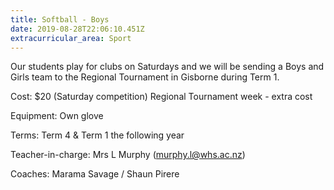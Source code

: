 ```yaml
---
title: Softball - Boys
date: 2019-08-28T22:06:10.451Z
extracurricular_area: Sport
---
```

Our students play for clubs on Saturdays and we will be sending a Boys and Girls team to the Regional Tournament in Gisborne during Term 1.

Cost: $20 (Saturday competition)
Regional Tournament week - extra cost

Equipment: Own glove

Terms: Term 4 & Term 1 the following year 

Teacher-in-charge: Mrs L Murphy (murphy.l@whs.ac.nz)  
Coaches:  Marama Savage / Shaun Pirere
